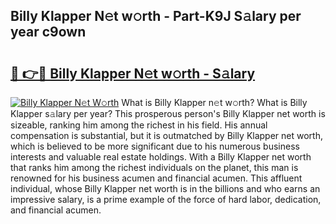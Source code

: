 ## Billy Klapper N𝚎t w𝚘rth - Part-K9J S𝚊lary per year c9own

# <h2><a href="http://gc4naz.nevu.top/?p=Billy+Klapper">🔗 👉🔴 Billy Klapper N𝚎t w𝚘rth - S𝚊lary</a></h2>

[![Billy Klapper N𝚎t W𝚘rth](https://i.imgur.com/Oavwk0R.jpeg)](http://gc4naz.nevu.top/?p=Billy+Klapper)
What is Billy Klapper n𝚎t w𝚘rth? What is Billy Klapper s𝚊lary per year?
This prosperous person's Billy Klapper net worth is sizeable, ranking him among the richest in his field. His annual compensation is substantial, but it is outmatched by Billy Klapper net worth, which is believed to be more significant due to his numerous business interests and valuable real estate holdings. With a Billy Klapper net worth that ranks him among the richest individuals on the planet, this man is renowned for his business acumen and financial acumen. This affluent individual, whose Billy Klapper net worth is in the billions and who earns an impressive salary, is a prime example of the force of hard labor, dedication, and financial acumen.
